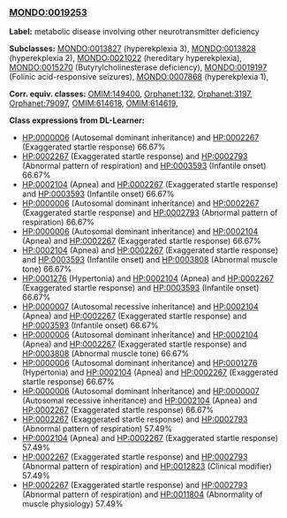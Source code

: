 
### [MONDO:0019253](http://purl.obolibrary.org/obo/MONDO_0019253)
**Label:** metabolic disease involving other neurotransmitter deficiency

**Subclasses:** [MONDO:0013827](http://purl.obolibrary.org/obo/MONDO_0013827) (hyperekplexia 3), [MONDO:0013828](http://purl.obolibrary.org/obo/MONDO_0013828) (hyperekplexia 2), [MONDO:0021022](http://purl.obolibrary.org/obo/MONDO_0021022) (hereditary hyperekplexia), [MONDO:0015270](http://purl.obolibrary.org/obo/MONDO_0015270) (Butyrylcholinesterase deficiency), [MONDO:0019197](http://purl.obolibrary.org/obo/MONDO_0019197) (Folinic acid-responsive seizures), [MONDO:0007868](http://purl.obolibrary.org/obo/MONDO_0007868) (hyperekplexia 1), 

**Corr. equiv. classes:** [OMIM:149400](http://purl.obolibrary.org/obo/OMIM_149400), [Orphanet:132](http://www.orpha.net/ORDO/Orphanet_132), [Orphanet:3197](http://www.orpha.net/ORDO/Orphanet_3197), [Orphanet:79097](http://www.orpha.net/ORDO/Orphanet_79097), [OMIM:614618](http://purl.obolibrary.org/obo/OMIM_614618), [OMIM:614619](http://purl.obolibrary.org/obo/OMIM_614619), 

**Class expressions from DL-Learner:**

- [HP:0000006](http://purl.obolibrary.org/obo/HP_0000006) (Autosomal dominant inheritance) and [HP:0002267](http://purl.obolibrary.org/obo/HP_0002267) (Exaggerated startle response) 66.67%
- [HP:0002267](http://purl.obolibrary.org/obo/HP_0002267) (Exaggerated startle response) and [HP:0002793](http://purl.obolibrary.org/obo/HP_0002793) (Abnormal pattern of respiration) and [HP:0003593](http://purl.obolibrary.org/obo/HP_0003593) (Infantile onset) 66.67%
- [HP:0002104](http://purl.obolibrary.org/obo/HP_0002104) (Apnea) and [HP:0002267](http://purl.obolibrary.org/obo/HP_0002267) (Exaggerated startle response) and [HP:0003593](http://purl.obolibrary.org/obo/HP_0003593) (Infantile onset) 66.67%
- [HP:0000006](http://purl.obolibrary.org/obo/HP_0000006) (Autosomal dominant inheritance) and [HP:0002267](http://purl.obolibrary.org/obo/HP_0002267) (Exaggerated startle response) and [HP:0002793](http://purl.obolibrary.org/obo/HP_0002793) (Abnormal pattern of respiration) 66.67%
- [HP:0000006](http://purl.obolibrary.org/obo/HP_0000006) (Autosomal dominant inheritance) and [HP:0002104](http://purl.obolibrary.org/obo/HP_0002104) (Apnea) and [HP:0002267](http://purl.obolibrary.org/obo/HP_0002267) (Exaggerated startle response) 66.67%
- [HP:0002104](http://purl.obolibrary.org/obo/HP_0002104) (Apnea) and [HP:0002267](http://purl.obolibrary.org/obo/HP_0002267) (Exaggerated startle response) and [HP:0003593](http://purl.obolibrary.org/obo/HP_0003593) (Infantile onset) and [HP:0003808](http://purl.obolibrary.org/obo/HP_0003808) (Abnormal muscle tone) 66.67%
- [HP:0001276](http://purl.obolibrary.org/obo/HP_0001276) (Hypertonia) and [HP:0002104](http://purl.obolibrary.org/obo/HP_0002104) (Apnea) and [HP:0002267](http://purl.obolibrary.org/obo/HP_0002267) (Exaggerated startle response) and [HP:0003593](http://purl.obolibrary.org/obo/HP_0003593) (Infantile onset) 66.67%
- [HP:0000007](http://purl.obolibrary.org/obo/HP_0000007) (Autosomal recessive inheritance) and [HP:0002104](http://purl.obolibrary.org/obo/HP_0002104) (Apnea) and [HP:0002267](http://purl.obolibrary.org/obo/HP_0002267) (Exaggerated startle response) and [HP:0003593](http://purl.obolibrary.org/obo/HP_0003593) (Infantile onset) 66.67%
- [HP:0000006](http://purl.obolibrary.org/obo/HP_0000006) (Autosomal dominant inheritance) and [HP:0002104](http://purl.obolibrary.org/obo/HP_0002104) (Apnea) and [HP:0002267](http://purl.obolibrary.org/obo/HP_0002267) (Exaggerated startle response) and [HP:0003808](http://purl.obolibrary.org/obo/HP_0003808) (Abnormal muscle tone) 66.67%
- [HP:0000006](http://purl.obolibrary.org/obo/HP_0000006) (Autosomal dominant inheritance) and [HP:0001276](http://purl.obolibrary.org/obo/HP_0001276) (Hypertonia) and [HP:0002104](http://purl.obolibrary.org/obo/HP_0002104) (Apnea) and [HP:0002267](http://purl.obolibrary.org/obo/HP_0002267) (Exaggerated startle response) 66.67%
- [HP:0000006](http://purl.obolibrary.org/obo/HP_0000006) (Autosomal dominant inheritance) and [HP:0000007](http://purl.obolibrary.org/obo/HP_0000007) (Autosomal recessive inheritance) and [HP:0002104](http://purl.obolibrary.org/obo/HP_0002104) (Apnea) and [HP:0002267](http://purl.obolibrary.org/obo/HP_0002267) (Exaggerated startle response) 66.67%
- [HP:0002267](http://purl.obolibrary.org/obo/HP_0002267) (Exaggerated startle response) and [HP:0002793](http://purl.obolibrary.org/obo/HP_0002793) (Abnormal pattern of respiration) 57.49%
- [HP:0002104](http://purl.obolibrary.org/obo/HP_0002104) (Apnea) and [HP:0002267](http://purl.obolibrary.org/obo/HP_0002267) (Exaggerated startle response) 57.49%
- [HP:0002267](http://purl.obolibrary.org/obo/HP_0002267) (Exaggerated startle response) and [HP:0002793](http://purl.obolibrary.org/obo/HP_0002793) (Abnormal pattern of respiration) and [HP:0012823](http://purl.obolibrary.org/obo/HP_0012823) (Clinical modifier) 57.49%
- [HP:0002267](http://purl.obolibrary.org/obo/HP_0002267) (Exaggerated startle response) and [HP:0002793](http://purl.obolibrary.org/obo/HP_0002793) (Abnormal pattern of respiration) and [HP:0011804](http://purl.obolibrary.org/obo/HP_0011804) (Abnormality of muscle physiology) 57.49%


